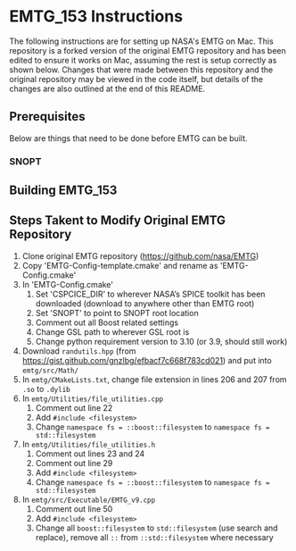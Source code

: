 # EMTG_153 Instructions
The following instructions are for setting up NASA's EMTG on Mac. This repository is a forked version of the original EMTG repository and has been edited to ensure it works on Mac, assuming the rest is setup correctly as shown below. Changes that were made between this repository and the original repository may be viewed in the code itself, but details of the changes are also outlined at the end of this README.

## Prerequisites
Below are things that need to be done before EMTG can be built.

### SNOPT

## Building EMTG_153

## Steps Takent to Modify Original EMTG Repository

1. Clone original EMTG repository (https://github.com/nasa/EMTG)
2. Copy 'EMTG-Config-template.cmake' and rename as 'EMTG-Config.cmake'
3. In 'EMTG-Config.cmake'
    1. Set 'CSPCICE_DIR' to wherever NASA’s SPICE toolkit has been downloaded (download to anywhere other than EMTG root)
    2. Set 'SNOPT' to point to SNOPT root location
    3. Comment out all Boost related settings
    4. Change GSL path to wherever GSL root is
    5. Change python requirement version to 3.10 (or 3.9, should still work)
4. Download `randutils.hpp` (from https://gist.github.com/gnzlbg/efbacf7c668f783cd021) and put into `emtg/src/Math/`
5. In `emtg/CMakeLists.txt`, change file extension in lines 206 and 207 from `.so` to `.dylib`
6. In `emtg/Utilities/file_utilities.cpp`
    1. Comment out line 22
    2. Add `#include <filesystem>`
    3. Change `namespace fs = ::boost::filesystem` to `namespace fs = std::filesystem`
7. In `emtg/Utilities/file_utilities.h`
    1. Comment out lines 23 and 24
    2. Comment out line 29
    3. Add `#include <filesystem>`
    4. Change `namespace fs = ::boost::filesystem` to `namespace fs = std::filesystem`
8. In `emtg/src/Executable/EMTG_v9.cpp`
    1. Comment out line 50
    2. Add `#include <filesystem>`
    3. Change all `boost::filesystem` to `std::filesystem` (use search and replace), remove all `::` from `::std::filesystem` where necessary 
